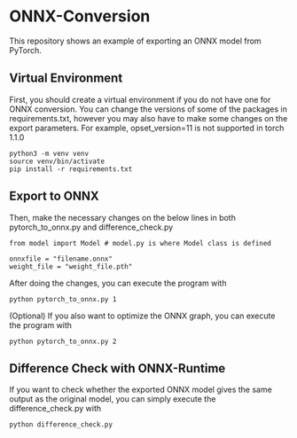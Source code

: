 # ONNX-Conversion
This repository shows an example of exporting an ONNX model from PyTorch.

## Virtual Environment
First, you should create a virtual environment if you do not have one for ONNX conversion. You can change the versions of some of the packages in requirements.txt, however you may also have to make some changes on the export parameters. For example, opset_version=11 is not supported in torch 1.1.0

~~~
python3 -m venv venv
source venv/bin/activate
pip install -r requirements.txt
~~~

## Export to ONNX
Then, make the necessary changes on the below lines in both pytorch_to_onnx.py and difference_check.py

~~~
from model import Model # model.py is where Model class is defined

onnxfile = "filename.onnx"
weight_file = "weight_file.pth"
~~~

After doing the changes, you can execute the program with

~~~
python pytorch_to_onnx.py 1
~~~

(Optional) If you also want to optimize the ONNX graph, you can execute the program with

~~~
python pytorch_to_onnx.py 2
~~~

## Difference Check with ONNX-Runtime
If you want to check whether the exported ONNX model gives the same output as the original model, you can simply execute the difference_check.py with

~~~
python difference_check.py
~~~
